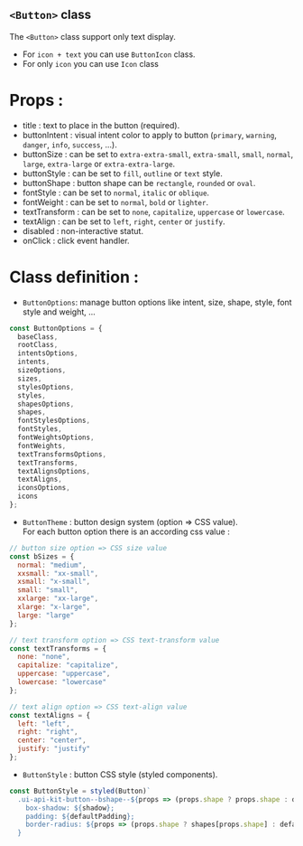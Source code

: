 ## `<Button>` class

The `<Button>` class support only text display.
- For `icon + text` you can use `ButtonIcon` class.
- For only `icon` you can use `Icon` class

# Props :
- title : text to place in the button (required).
- buttonIntent : visual intent color to apply to button (`primary`, `warning`, `danger`, `info`, `success`, ...).
- buttonSize : can be set to `extra-extra-small`, `extra-small`, `small`, `normal`, `large`, `extra-large` or  `extra-extra-large`.
- buttonStyle : can be set to `fill`, `outline` or `text` style.
- buttonShape : button shape can be `rectangle`, `rounded` or `oval`.
- fontStyle : can be set to `normal`, `italic` or `oblique`.
- fontWeight : can be set to `normal`, `bold` or `lighter`.
- textTransform :  can be set to `none`, `capitalize`, `uppercase` or `lowercase`.
- textAlign : can be set to `left`, `right`, `center` or `justify`.
- disabled : non-interactive statut.
- onClick : click event handler.

# Class definition :

- `ButtonOptions`: manage button options like intent, size, shape, style, font style and weight, ...
```js
const ButtonOptions = {
  baseClass,
  rootClass,
  intentsOptions,
  intents,
  sizeOptions,
  sizes,
  stylesOptions,
  styles,
  shapesOptions,
  shapes,
  fontStylesOptions,
  fontStyles,
  fontWeightsOptions,
  fontWeights,
  textTransformsOptions,
  textTransforms,
  textAlignsOptions,
  textAligns,
  iconsOptions,
  icons
};
```

- `ButtonTheme` : button design system (option => CSS value). 
<br> For each button option there is an according css value :

```js
// button size option => CSS size value
const bSizes = {
  normal: "medium",
  xxsmall: "xx-small",
  xsmall: "x-small",
  small: "small",
  xxlarge: "xx-large",
  xlarge: "x-large",
  large: "large"
};

// text transform option => CSS text-transform value
const textTransforms = {
  none: "none",
  capitalize: "capitalize",
  uppercase: "uppercase",
  lowercase: "lowercase"
};

// text align option => CSS text-align value
const textAligns = {
  left: "left",
  right: "right",
  center: "center",
  justify: "justify"
};
```

- `ButtonStyle` : button CSS style (styled components).
```js
const ButtonStyle = styled(Button)`
  .ui-api-kit-button--bshape--${props => (props.shape ? props.shape : defaultShape)} {
    box-shadow: ${shadow};
    padding: ${defaultPadding};
    border-radius: ${props => (props.shape ? shapes[props.shape] : defaultRadius)};
  }
```
